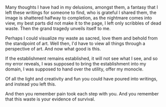 Many thoughts I have had in my delusions, amongst them, a fantasy that I left these writings for someone to find, who is grateful I shared them, the image is shattered halfway to completion, as the nightmare comes into view, my best parts did not make it to the page,
I left only scribbles of dead waste. Then the grand tragedy unveils itself to me.

Perhaps I could visualize my waste as sacred, love them and behold from the standpoint of art. Well then,
I'd have to view all things through a perspective of art. And now what good is this.

If the establishment remains established, it will not see what I see, and so my error reveals, I was supposed to bring the establishment into my domain, I was supposed to hand over the utility, offer my monocle.

Of all the light and creativity and fun you could have poured into writings, and instead you left this.

And then you remember pain took each step with you. And you remember that this waste is your evidence of survival. 
